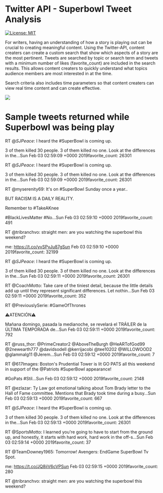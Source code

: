 # Twitter API - Superbowl Tweet Analysis

 [![License: MIT](https://img.shields.io/badge/License-MIT-red.svg)](https://opensource.org/licenses/MIT)

For writers, having an understanding of how a story is playing out can be crucial to creating meaningful content.  Using the Twitter-API, content creaters can create a custom search that show which aspects of a story are the most pertinent.  Tweets are searched by topic or search term and tweets with a minimum number of likes (favorite_count) are included in the search results.  This allows content creaters to quickly understand what topics audience members are most interested in at the time.  

Search criteria also includes time parameters so that content creaters can view real time content and can create effective.   


        
      
![](https://github.com/smandekar1/Twitter-API-Superbowl-Tweet-Analysis/Assets/graph.JPG)

# Sample tweets returned while Superbowl was being play

RT @_SJPeace_: I heard the #SuperBowl is coming up.

3 of them killed 30 people. 3 of them killed no one.  Look at the differences in the…Sun Feb 03 02:59:09 +0000 2019favorite_count: 26301

RT @_SJPeace_: I heard the #SuperBowl is coming up.

3 of them killed 30 people. 3 of them killed no one.  Look at the differences in the…Sun Feb 03 02:59:09 +0000 2019favorite_count: 26301

RT @myserenity69: It's on #SuperBowl Sunday once a year..

BUT RACISM IS A DAILY REALITY.

Remember to #TakeAKnee

#BlackLivesMatter  #No…Sun Feb 03 02:59:10 +0000 2019favorite_count: 491

RT @tribranchvo: straight men: are you watching the superbowl this weekend?

me: https://t.co/yvSPyJu87gSun Feb 03 02:59:10 +0000 2019favorite_count: 32199

RT @_SJPeace_: I heard the #SuperBowl is coming up.

3 of them killed 30 people. 3 of them killed no one.  Look at the differences in the…Sun Feb 03 02:59:11 +0000 2019favorite_count: 26301

RT @CoachMotto: Take care of the tiniest detail, because the little details add up until they represent significant differences. Let nothin…Sun Feb 03 02:59:11 +0000 2019favorite_count: 352

RT @PreviouslySerie: #GameOfThrones

⚠️ATENCIÓN⚠️

Mañana domingo, pasada la medianoche, se revelará el TRÁILER de la ÚLTIMA TEMPORADA de…Sun Feb 03 02:59:11 +0000 2019favorite_count: 792

RT @russ_thor: @PrimeCreator2 @AboveTheBurgh @HeARTofGod99 @2newearth777 @davidsodell @kerrijacobi @tee10202 @WILLOWOOD2 @glammalg11 @Jerem…Sun Feb 03 02:59:12 +0000 2019favorite_count: 7

RT @617Images: Boston's Prudential Tower is lit GO PATS all this weekend in support of the @Patriots #SuperBowl appearance!

#GoPats
#Stil…Sun Feb 03 02:59:12 +0000 2019favorite_count: 2148

RT @ezlazar: Ty Law got emotional talking about Tom Brady letter to the Hall of Fame committee. Mentions that Brady took time during a busy…Sun Feb 03 02:59:13 +0000 2019favorite_count: 667

RT @_SJPeace_: I heard the #SuperBowl is coming up.

3 of them killed 30 people. 3 of them killed no one.  Look at the differences in the…Sun Feb 03 02:59:13 +0000 2019favorite_count: 26301

RT @SportsMotto: I learned you're going to have to start from the ground up, and honestly, it starts with hard work, hard work in the off-s…Sun Feb 03 02:59:14 +0000 2019favorite_count: 37

RT @TeamDowney1965: Tomorrow! Avengers: EndGame SuperBowl Tv Spot.

me: https://t.co/JQ8iiV6cVPSun Feb 03 02:59:15 +0000 2019favorite_count: 280

RT @tribranchvo: straight men: are you watching the superbowl this weekend?

